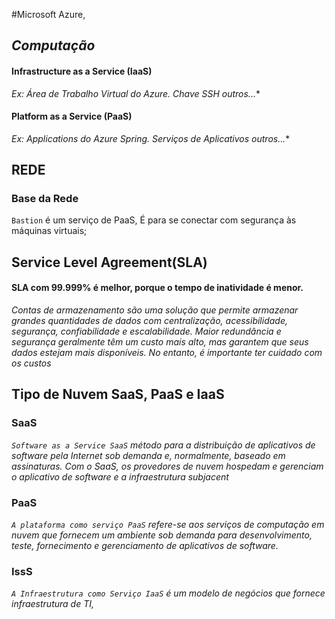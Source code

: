 #Microsoft Azure,

  ## ***Computação***
#### Infrastructure as a Service (IaaS)  
   **Ex: Área de Trabalho Virtual do Azure.*
       Chave SSH outros...**
       
#### Platform as a Service (PaaS)
  **Ex: Applications do Azure Spring.*
       Serviços de Aplicativos outros...**


## REDE  
### Base da Rede 
  `Bastion` é um serviço de PaaS, É para se conectar com segurança às máquinas virtuais; 



## Service Level Agreement(SLA)

#### SLA com 99.999% é melhor, porque o tempo de inatividade é menor.

*Contas de armazenamento são uma solução que permite armazenar grandes quantidades de dados com centralização, acessibilidade, segurança, confiabilidade e escalabilidade. Maior redundância e segurança geralmente têm um custo mais alto, mas garantem que seus dados estejam mais disponíveis. No entanto, é importante ter cuidado com os custos*   


## Tipo de Nuvem SaaS, PaaS e IaaS

### SaaS 
*`Software as a Service SaaS` método para a distribuição de aplicativos de software pela Internet sob demanda e, normalmente, baseado em assinaturas. Com o SaaS, os provedores de nuvem hospedam e gerenciam o aplicativo de software e a infraestrutura subjacent*

### PaaS 
*`A plataforma como serviço PaaS` refere-se aos serviços de computação em nuvem que fornecem um ambiente sob demanda para desenvolvimento, teste, fornecimento e gerenciamento de aplicativos de software.*

###  IssS
*`A Infraestrutura como Serviço IaaS` é um modelo de negócios que fornece infraestrutura de TI,*

    





